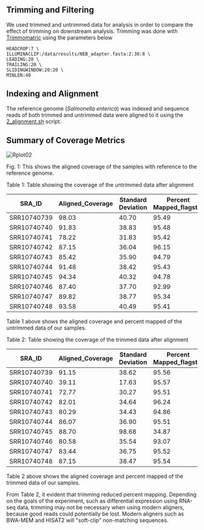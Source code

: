 ## Trimming and Filtering
We used trimmed and untrimmed data for analysis in order to compare the effect of trimming on downstream analysis. Trimming was done with [Trimmomatric](http://www.usadellab.org/cms/?page=trimmomatic) using the parameters below 

```
HEADCROP:7 \
ILLUMINACLIP:/data/results/NEB_adapter.fasta:2:30:8 \
LEADING:20 \
TRAILING:20 \
SLIDINGWINDOW:20:20 \
MINLEN:40
```



## Indexing and Alignment
The reference genome (_Salmonella enterica_) was indexed and sequence reads of both trimmed and untrimmed data were aligned to it using the [2_alignment.sh](https://github.com/AUBioInformatics22/Salmonella-Project/blob/main/2%20-%20Alignment%20of%20Sequence%20Reads%20to%20Referenc%20Genome/2_alignment.sh) script.




## Summary of Coverage Metrics
![Rplot02](https://user-images.githubusercontent.com/71617037/155406141-13dd3dcb-62ea-44b7-93c8-a50e985bd52b.png)



Fig. 1: This shows the aligned coverage of the samples with reference to the reference genome. 



  
  
  


Table 1: Table showing the coverage of the untrimmed data after alignment 

| SRA_ID | Aligned_Coverage | Standard Deviation | Percent Mapped_flagstat | Raw_Coverage |
|--------| -----------------| -------------------| ----------------------- | -------------|
|SRR10740739| 98.03       |     40.70        |         95.49           | 5.21        |
|SRR10740740| 91.83      |      38.83        |         95.48           | 4.87        |
|SRR10740741| 78.22         |     31.83          |         95.42           | 4.15         |
|SRR10740742| 87.15 |       36.04 |         96.15| 4.60|
|SRR10740743| 85.42 | 35.90                  | 94.79 |         4.57 |
|SRR10740744| 91.48 | 38.42 | 95.43 | 4.85 |
|SRR10740745| 94.34|  40.32| 94.78 | 5.05 |
|SRR10740746| 87.40 | 37.70 | 92.99 | 4.97 |
|SRR10740747| 89.82 | 38.77| 95.34| 4.78|
|SRR10740748| 93.58| 40.49| 95.41| 4.97|  



Table 1 above shows the aligned coverage and percent mapped of the untrimmed data of our samples.






Table 2: Table showing the coverage of the trimmed data after alignment 

| SRA_ID | Aligned_Coverage | Standard Deviation | Percent Mapped_flagstat | Raw_Coverage |
|--------| -----------------| -------------------| ----------------------- | -------------|
|SRR10740739| 91.15       |     38.62        |         95.56           | 5.21        |
|SRR10740740| 39.11      |      17.63        |         95.57           | 4.87        |
|SRR10740741| 72.77         |     30.27          |         95.51           | 4.15         |
|SRR10740742| 82.01 |       34.64 |         96.24| 4.60|
|SRR10740743| 80.29 | 34.43                  | 94.86 |         4.57 |
|SRR10740744| 86.07 | 36.90 | 95.51 | 4.85 |
|SRR10740745| 88.70|  98.68| 34.87 | 5.05 |
|SRR10740746| 80.58 | 35.54 | 93.07 | 4.97 |
|SRR10740747| 83.44 | 36.75| 95.52| 4.78|
|SRR10740748| 87.15| 38.47| 95.54| 4.97|  







Table 2 above shows the aligned coverage and percent mapped of the trimmed data of our samples.




From Table 2, it evident that trimming reduced percent mapping. Depending on the goals of the experiment, such as differential expression using RNA-seq data, trimming may not be necessary when using modern aligners, because good reads could potentially be lost. Modern aligners such as BWA-MEM and HISAT2 will "soft-clip" non-matching sequences. 
